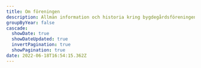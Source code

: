 ```yaml
---
title: Om föreningen
description: Allmän information och historia kring bygdegårdsföreningen.
groupByYear: false
cascade:
  showDate: true
  showDateUpdated: true
  invertPagination: true
  showPagination: true
date: 2022-06-18T16:54:15.362Z
---
```



